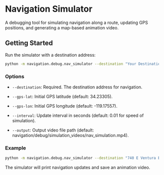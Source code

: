 # Navigation Simulator

A debugging tool for simulating navigation along a route, updating GPS positions, and generating a map-based animation video.

## Getting Started

Run the simulator with a destination address:

```bash
python -m navigation.debug.nav_simulator --destination "Your Destination Address"
```

### Options

- `--destination`: Required. The destination address for navigation.

- `--gps-lat`: Initial GPS latitude (default: 34.23305).

- `--gps-lon`: Initial GPS longitude (default: -119.17557).

- `--interval`: Update interval in seconds (default: 0.01 for speed of simulation).

- `--output`: Output video file path (default: navigation/debug/simulation_videos/nav_simulation.mp4).

### Example

```bash
python -m navigation.debug.nav_simulator --destination "740 E Ventura Blvd. Camarillo, CA"
```

The simulator will print navigation updates and save an animation video.
